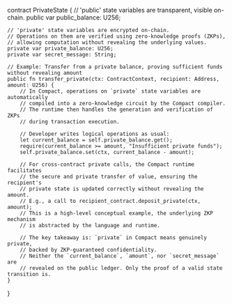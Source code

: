 contract PrivateState {
    // 'public' state variables are transparent, visible on-chain.
    public var public_balance: U256;

    // 'private' state variables are encrypted on-chain.
    // Operations on them are verified using zero-knowledge proofs (ZKPs),
    // allowing computation without revealing the underlying values.
    private var private_balance: U256;
    private var secret_message: String;

    // Example: Transfer from a private balance, proving sufficient funds without revealing amount
    public fn transfer_private(ctx: ContractContext, recipient: Address, amount: U256) {
        // In Compact, operations on `private` state variables are automatically
        // compiled into a zero-knowledge circuit by the Compact compiler.
        // The runtime then handles the generation and verification of ZKPs
        // during transaction execution.

        // Developer writes logical operations as usual:
        let current_balance = self.private_balance.get();
        require(current_balance >= amount, "Insufficient private funds");
        self.private_balance.set(ctx, current_balance - amount);

        // For cross-contract private calls, the Compact runtime facilitates
        // the secure and private transfer of value, ensuring the recipient's
        // private state is updated correctly without revealing the amount.
        // E.g., a call to recipient_contract.deposit_private(ctx, amount);
        // This is a high-level conceptual example, the underlying ZKP mechanism
        // is abstracted by the language and runtime.

        // The key takeaway is: `private` in Compact means genuinely private,
        // backed by ZKP-guaranteed confidentiality.
        // Neither the `current_balance`, `amount`, nor `secret_message` are
        // revealed on the public ledger. Only the proof of a valid state transition is.
    }
}